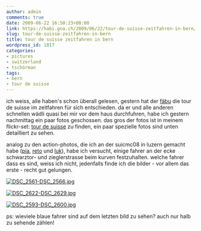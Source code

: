 ```yaml
---
author: admin
comments: true
date: 2009-06-22 16:50:23+00:00
link: https://habi.gna.ch/2009/06/22/tour-de-suisse-zeitfahren-in-bern/
slug: tour-de-suisse-zeitfahren-in-bern
title: tour de suisse zeitfahren in bern
wordpress_id: 1817
categories:
- pictures
- switzerland
- tschörman
tags:
- bern
- tour de suisse
---
```


ich weiss, alle haben's schon überall gelesen, gestern hat der [fäbu](http://de.wikipedia.org/wiki/Fabian_Cancellara) die tour de suisse im zeitfahren für sich entschieden. da er und alle anderen schnellen wädli quasi bei mir vor dem haus durchfuhren, habe ich gestern nachmittag ein paar fotos geschossen. das gros der fotos ist in meinem flickr-set: [tour de suisse](http://www.flickr.com/photos/habi/sets/72157620230353964/) zu finden, ein paar spezielle fotos sind unten detailliert zu sehen.




analog zu den action-photos, die ich an der suicmc08 in luzern gemacht habe ([pia](http://www.flickr.com/photos/habi/2863549938/in/set-72157607328809701/), [reto](http://www.flickr.com/photos/habi/2863544010/in/set-72157607328809701/) und [luk](http://www.flickr.com/photos/habi/2862715821/in/set-72157607328809701/)), habe ich versucht, einige fahrer an der ecke schwarztor- und zieglerstrasse beim kurven festzuhalten. welche fahrer dass es sind, weiss ich nicht, jedenfalls finde ich die bilder - vor allem das erste - recht gut gelungen.




[![DSC_2561-DSC_2566.jpg](https://habi.gna.ch/wp-content/uploads/2009/06/DSC_2561-DSC_25661.jpg)](https://habi.gna.ch/wp-content/uploads/2009/06/DSC_2561-DSC_2566.jpg)




[![DSC_2622-DSC_2629.jpg](https://habi.gna.ch/wp-content/uploads/2009/06/DSC_2622-DSC_26291.jpg)](https://habi.gna.ch/wp-content/uploads/2009/06/DSC_2622-DSC_2629.jpg)




[![DSC_2593-DSC_2600.jpg](https://habi.gna.ch/wp-content/uploads/2009/06/DSC_2593-DSC_26001.jpg)](https://habi.gna.ch/wp-content/uploads/2009/06/DSC_2593-DSC_2600.jpg)




ps: wieviele blaue fahrer sind auf dem letzten bild zu sehen? auch nur halb zu sehende zählen!






